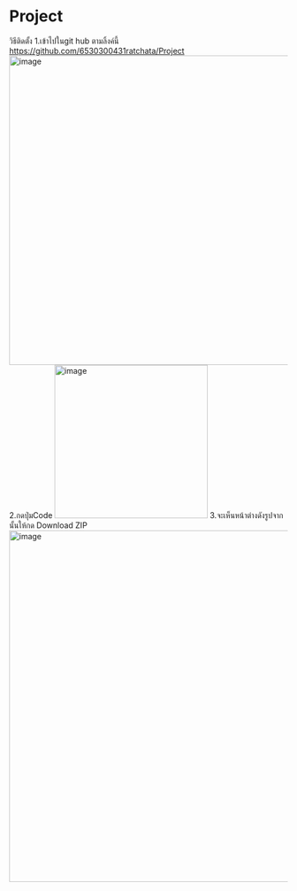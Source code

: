 # Project
วิธีติดตั้ง
1.เข้าไปในgit hub ตามลิ้งค์นี้
 https://github.com/6530300431ratchata/Project
<img width="559" alt="image" src="https://user-images.githubusercontent.com/129850994/229843668-9be114fd-568f-42fc-acdc-16a0aba402ef.png">
2.กดปุ่มCode
<img width="277" alt="image" src="https://user-images.githubusercontent.com/129850994/229843829-b5e3b68a-55dd-46da-8897-d9a4cf68c245.png">
3.จะเห็นหน้าต่างดังรูปจากนั้นให้กด Download ZIP
<img width="635" alt="image" src="https://user-images.githubusercontent.com/129850994/229843895-941731ff-6162-4085-9204-7d67d39a3a9a.png">
